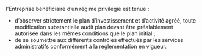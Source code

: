 l'Entreprise bénéficiaire d’un régime privilégié est tenue :
- d’observer strictement	le plan d’investissement et d’activité agréé, toute modification substantielle audit plan devant être préalablement autorisée dans les mêmes conditions que le plan initial ;
- de se soumettre aux différents contrôles effectués par les services administratifs conformément à la réglementation en vigueur.